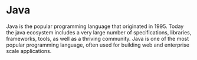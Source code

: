 # Java

Java is the popular programming language that originated in 1995. Today the java ecosystem includes a very large number of specifications, libraries, frameworks, tools, as well as a thriving community.
Java is one of the most popular programming language, often used for building web and enterprise scale applications.
